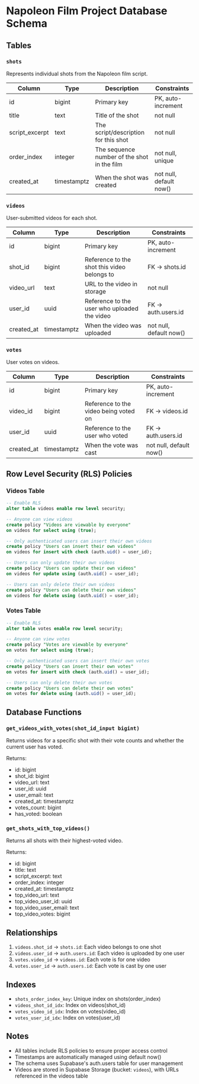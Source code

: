 # Napoleon Film Project Database Schema

## Tables

### `shots`
Represents individual shots from the Napoleon film script.

| Column          | Type          | Description                                    | Constraints    |
|----------------|---------------|------------------------------------------------|----------------|
| id             | bigint        | Primary key                                    | PK, auto-increment |
| title          | text          | Title of the shot                              | not null |
| script_excerpt | text          | The script/description for this shot           | not null |
| order_index    | integer       | The sequence number of the shot in the film    | not null, unique |
| created_at     | timestamptz   | When the shot was created                      | not null, default now() |

### `videos`
User-submitted videos for each shot.

| Column      | Type        | Description                                    | Constraints    |
|------------|-------------|------------------------------------------------|----------------|
| id         | bigint      | Primary key                                    | PK, auto-increment |
| shot_id    | bigint      | Reference to the shot this video belongs to    | FK → shots.id |
| video_url  | text        | URL to the video in storage                    | not null |
| user_id    | uuid        | Reference to the user who uploaded the video   | FK → auth.users.id |
| created_at | timestamptz | When the video was uploaded                    | not null, default now() |

### `votes`
User votes on videos.

| Column      | Type        | Description                                    | Constraints    |
|------------|-------------|------------------------------------------------|----------------|
| id         | bigint      | Primary key                                    | PK, auto-increment |
| video_id   | bigint      | Reference to the video being voted on          | FK → videos.id |
| user_id    | uuid        | Reference to the user who voted                | FK → auth.users.id |
| created_at | timestamptz | When the vote was cast                        | not null, default now() |

## Row Level Security (RLS) Policies

### Videos Table
```sql
-- Enable RLS
alter table videos enable row level security;

-- Anyone can view videos
create policy "Videos are viewable by everyone" 
on videos for select using (true);

-- Only authenticated users can insert their own videos
create policy "Users can insert their own videos" 
on videos for insert with check (auth.uid() = user_id);

-- Users can only update their own videos
create policy "Users can update their own videos" 
on videos for update using (auth.uid() = user_id);

-- Users can only delete their own videos
create policy "Users can delete their own videos" 
on videos for delete using (auth.uid() = user_id);
```

### Votes Table
```sql
-- Enable RLS
alter table votes enable row level security;

-- Anyone can view votes
create policy "Votes are viewable by everyone" 
on votes for select using (true);

-- Only authenticated users can insert their own votes
create policy "Users can insert their own votes" 
on votes for insert with check (auth.uid() = user_id);

-- Users can only delete their own votes
create policy "Users can delete their own votes" 
on votes for delete using (auth.uid() = user_id);
```

## Database Functions

### `get_videos_with_votes(shot_id_input bigint)`
Returns videos for a specific shot with their vote counts and whether the current user has voted.

Returns:
- id: bigint
- shot_id: bigint
- video_url: text
- user_id: uuid
- user_email: text
- created_at: timestamptz
- votes_count: bigint
- has_voted: boolean

### `get_shots_with_top_videos()`
Returns all shots with their highest-voted video.

Returns:
- id: bigint
- title: text
- script_excerpt: text
- order_index: integer
- created_at: timestamptz
- top_video_url: text
- top_video_user_id: uuid
- top_video_user_email: text
- top_video_votes: bigint

## Relationships

1. `videos.shot_id` → `shots.id`: Each video belongs to one shot
2. `videos.user_id` → `auth.users.id`: Each video is uploaded by one user
3. `votes.video_id` → `videos.id`: Each vote is for one video
4. `votes.user_id` → `auth.users.id`: Each vote is cast by one user

## Indexes
- `shots_order_index_key`: Unique index on shots(order_index)
- `videos_shot_id_idx`: Index on videos(shot_id)
- `votes_video_id_idx`: Index on votes(video_id)
- `votes_user_id_idx`: Index on votes(user_id)

## Notes
- All tables include RLS policies to ensure proper access control
- Timestamps are automatically managed using default now()
- The schema uses Supabase's auth.users table for user management
- Videos are stored in Supabase Storage (bucket: `videos`), with URLs referenced in the videos table 